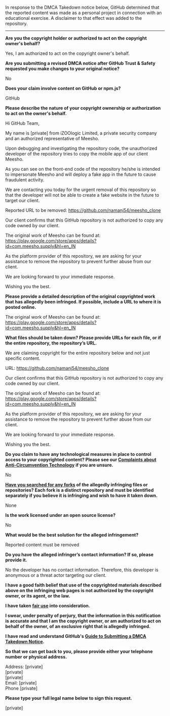 In response to the DMCA Takedown notice below, GitHub determined that the reported content was made as a personal project in connection with an educational exercise. A disclaimer to that effect was added to the repository.

---

**Are you the copyright holder or authorized to act on the copyright owner's behalf?**

Yes, I am authorized to act on the copyright owner's behalf.

**Are you submitting a revised DMCA notice after GitHub Trust & Safety requested you make changes to your original notice?**

No

**Does your claim involve content on GitHub or npm.js?**

GitHub

**Please describe the nature of your copyright ownership or authorization to act on the owner's behalf.**

Hi GitHub Team,

My name is [private] from iZOOlogic Limited, a private security company and an authorized representative of Meesho.

Upon debugging and investigating the repository code, the unauthorized developer of the repository tries to copy the mobile app of our client Meesho.

As you can see on the front-end code of the repository he/she is intended to impersonate Meesho and will deploy a fake app in the future to cause fraudulent activity.

We are contacting you today for the urgent removal of this repository so that the developer will not be able to create a fake website in the future to target our client.

Reported URL to be removed: https://github.com/namanj54/meesho_clone

Our client confirms that this GitHub repository is not authorized to copy any code owned by our client.

The original work of Meesho can be found at: https://play.google.com/store/apps/details?id=com.meesho.supply&hl=en_IN

As the platform provider of this repository, we are asking for your assistance to remove the repository to prevent further abuse from our client.

We are looking forward to your immediate response.

Wishing you the best.

**Please provide a detailed description of the original copyrighted work that has allegedly been infringed. If possible, include a URL to where it is posted online.**

The original work of Meesho can be found at: https://play.google.com/store/apps/details?id=com.meesho.supply&hl=en_IN

**What files should be taken down? Please provide URLs for each file, or if the entire repository, the repository’s URL.**

We are claiming copyright for the entire repository below and not just specific content.

URL: https://github.com/namanj54/meesho_clone

Our client confirms that this GitHub repository is not authorized to copy any code owned by our client.

The original work of Meesho can be found at: https://play.google.com/store/apps/details?id=com.meesho.supply&hl=en_IN

As the platform provider of this repository, we are asking for your assistance to remove the repository to prevent further abuse from our client.

We are looking forward to your immediate response.

Wishing you the best.

**Do you claim to have any technological measures in place to control access to your copyrighted content? Please see our <a href="https://docs.github.com/articles/guide-to-submitting-a-dmca-takedown-notice#complaints-about-anti-circumvention-technology">Complaints about Anti-Circumvention Technology</a> if you are unsure.**

No

**<a href="https://docs.github.com/articles/dmca-takedown-policy#b-what-about-forks-or-whats-a-fork">Have you searched for any forks</a> of the allegedly infringing files or repositories? Each fork is a distinct repository and must be identified separately if you believe it is infringing and wish to have it taken down.**

None

**Is the work licensed under an open source license?**

No

**What would be the best solution for the alleged infringement?**

Reported content must be removed

**Do you have the alleged infringer’s contact information? If so, please provide it.**

No the developer has no contact information. Therefore, this developer is anonymous or a threat actor targeting our client.

**I have a good faith belief that use of the copyrighted materials described above on the infringing web pages is not authorized by the copyright owner, or its agent, or the law.**

**I have taken <a href="https://www.lumendatabase.org/topics/22">fair use</a> into consideration.**

**I swear, under penalty of perjury, that the information in this notification is accurate and that I am the copyright owner, or am authorized to act on behalf of the owner, of an exclusive right that is allegedly infringed.**

**I have read and understand GitHub's <a href="https://docs.github.com/articles/guide-to-submitting-a-dmca-takedown-notice/">Guide to Submitting a DMCA Takedown Notice</a>.**

**So that we can get back to you, please provide either your telephone number or physical address.**

Address: [private]  
[private]  
[private]  
Email: [private]  
Phone [private]  

**Please type your full legal name below to sign this request.**

[private]  

